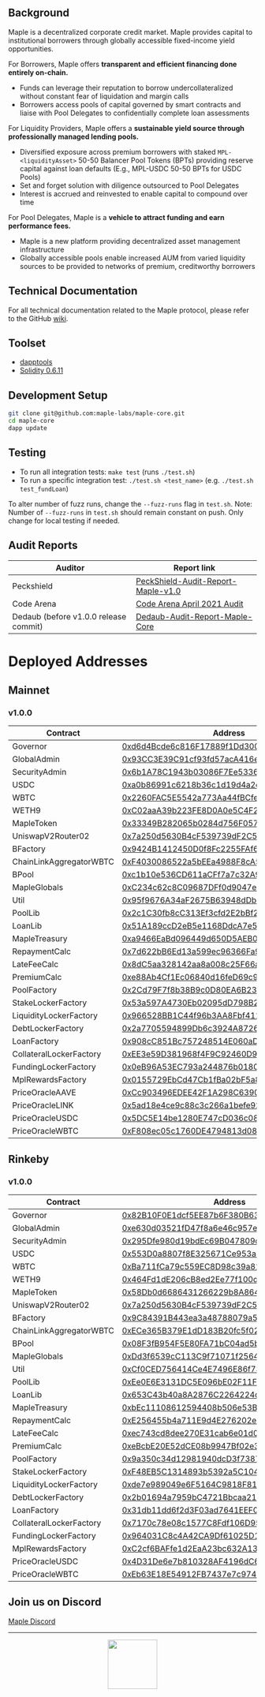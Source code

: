 ## Background
Maple is a decentralized corporate credit market. Maple provides capital to institutional borrowers through globally accessible fixed-income yield opportunities.

For Borrowers, Maple offers **transparent and efficient financing done entirely on-chain.**

* Funds can leverage their reputation to borrow undercollateralized without constant fear of liquidation and margin calls
* Borrowers access pools of capital governed by smart contracts and liaise with Pool Delegates to confidentially complete loan assessments

For Liquidity Providers, Maple offers a **sustainable yield source through professionally managed lending pools.**

* Diversified exposure across premium borrowers with staked `MPL-<liquidityAsset>` 50-50 Balancer Pool Tokens (BPTs) providing reserve capital against loan defaults (E.g., MPL-USDC 50-50 BPTs for USDC Pools)
* Set and forget solution with diligence outsourced to Pool Delegates
* Interest is accrued and reinvested to enable capital to compound over time

For Pool Delegates, Maple is a **vehicle to attract funding and earn performance fees.**

* Maple is a new platform providing decentralized asset management infrastructure
* Globally accessible pools enable increased AUM from varied liquidity sources to be provided to networks of premium, creditworthy borrowers

## Technical Documentation

For all technical documentation related to the Maple protocol, please refer to the GitHub [wiki](https://github.com/maple-labs/maple-core/wiki).

## Toolset

- <a href="https://github.com/dapphub/dapptools">dapptools</a>
- <a href="https://docs.soliditylang.org/en/v0.6.11/">Solidity 0.6.11</a>

## Development Setup

```sh
git clone git@github.com:maple-labs/maple-core.git
cd maple-core
dapp update
```

## Testing

- To run all integration tests: `make test` (runs `./test.sh`)
- To run a specific integration test: `./test.sh <test_name>` (e.g. `./test.sh test_fundLoan`)

To alter number of fuzz runs, change the `--fuzz-runs` flag in `test.sh`. Note: Number of `--fuzz-runs` in `test.sh` should remain constant on push. Only change for local testing if needed.

## Audit Reports
| Auditor | Report link |
|---|---|
| Peckshield                            | [PeckShield-Audit-Report-Maple-v1.0](https://github.com/maple-labs/maple-core/files/6423601/PeckShield-Audit-Report-Maple-v1.0.1.pdf) |
| Code Arena                            | [Code Arena April 2021 Audit](https://code423n4.com/reports/2021-04-maple/) |
| Dedaub (before v1.0.0 release commit) | [Dedaub-Audit-Report-Maple-Core](https://github.com/maple-labs/maple-core/files/6423621/Dedaub-Audit-Report-Maple-Core.2.pdf) |

# Deployed Addresses

## Mainnet
### v1.0.0
| Contract | Address |
| -------- | ------- |
| Governor                | [0xd6d4Bcde6c816F17889f1Dd3000aF0261B03a196](https://etherscan.io/address/0xd6d4Bcde6c816F17889f1Dd3000aF0261B03a196) |
| GlobalAdmin             | [0x93CC3E39C91cf93fd57acA416ed6fE66e8bdD573](https://etherscan.io/address/0x93CC3E39C91cf93fd57acA416ed6fE66e8bdD573) |
| SecurityAdmin           | [0x6b1A78C1943b03086F7Ee53360f9b0672bD60818](https://etherscan.io/address/0x6b1A78C1943b03086F7Ee53360f9b0672bD60818) |
| USDC                    | [0xa0b86991c6218b36c1d19d4a2e9eb0ce3606eb48](https://etherscan.io/address/0xa0b86991c6218b36c1d19d4a2e9eb0ce3606eb48) |
| WBTC                    | [0x2260FAC5E5542a773Aa44fBCfeDf7C193bc2C599](https://etherscan.io/address/0x2260FAC5E5542a773Aa44fBCfeDf7C193bc2C599) |
| WETH9                   | [0xC02aaA39b223FE8D0A0e5C4F27eAD9083C756Cc2](https://etherscan.io/address/0xC02aaA39b223FE8D0A0e5C4F27eAD9083C756Cc2) |
| MapleToken              | [0x33349B282065b0284d756F0577FB39c158F935e6](https://etherscan.io/address/0x33349B282065b0284d756F0577FB39c158F935e6) |
| UniswapV2Router02       | [0x7a250d5630B4cF539739dF2C5dAcb4c659F2488D](https://etherscan.io/address/0x7a250d5630B4cF539739dF2C5dAcb4c659F2488D) |
| BFactory                | [0x9424B1412450D0f8Fc2255FAf6046b98213B76Bd](https://etherscan.io/address/0x9424B1412450D0f8Fc2255FAf6046b98213B76Bd) |
| ChainLinkAggregatorWBTC | [0xF4030086522a5bEEa4988F8cA5B36dbC97BeE88c](https://etherscan.io/address/0xF4030086522a5bEEa4988F8cA5B36dbC97BeE88c) |
| BPool                   | [0xc1b10e536CD611aCFf7a7c32A9E29cE6A02Ef6ef](https://etherscan.io/address/0xc1b10e536CD611aCFf7a7c32A9E29cE6A02Ef6ef) |
| MapleGlobals            | [0xC234c62c8C09687DFf0d9047e40042cd166F3600](https://etherscan.io/address/0xC234c62c8C09687DFf0d9047e40042cd166F3600) |
| Util                    | [0x95f9676A34aF2675B63948dDba8F8c798741A52a](https://etherscan.io/address/0x95f9676A34aF2675B63948dDba8F8c798741A52a) |
| PoolLib                 | [0x2c1C30fb8cC313Ef3cfd2E2bBf2da88AdD902C30](https://etherscan.io/address/0x2c1C30fb8cC313Ef3cfd2E2bBf2da88AdD902C30) |
| LoanLib                 | [0x51A189ccD2eB5e1168DdcA7e59F7c8f39AA52232](https://etherscan.io/address/0x51A189ccD2eB5e1168DdcA7e59F7c8f39AA52232) |
| MapleTreasury           | [0xa9466EaBd096449d650D5AEB0dD3dA6F52FD0B19](https://etherscan.io/address/0xa9466EaBd096449d650D5AEB0dD3dA6F52FD0B19) |
| RepaymentCalc           | [0x7d622bB6Ed13a599ec96366Fa95f2452c64ce602](https://etherscan.io/address/0x7d622bB6Ed13a599ec96366Fa95f2452c64ce602) |
| LateFeeCalc             | [0x8dC5aa328142aa8a008c25F66a77eaA8E4B46f3c](https://etherscan.io/address/0x8dC5aa328142aa8a008c25F66a77eaA8E4B46f3c) |
| PremiumCalc             | [0xe88Ab4Cf1Ec06840d16feD69c964aD9DAFf5c6c2](https://etherscan.io/address/0xe88Ab4Cf1Ec06840d16feD69c964aD9DAFf5c6c2) |
| PoolFactory             | [0x2Cd79F7f8b38B9c0D80EA6B230441841A31537eC](https://etherscan.io/address/0x2Cd79F7f8b38B9c0D80EA6B230441841A31537eC) |
| StakeLockerFactory      | [0x53a597A4730Eb02095dD798B203Dcc306348B8d6](https://etherscan.io/address/0x53a597A4730Eb02095dD798B203Dcc306348B8d6) |
| LiquidityLockerFactory  | [0x966528BB1C44f96b3AA8Fbf411ee896116b068C9](https://etherscan.io/address/0x966528BB1C44f96b3AA8Fbf411ee896116b068C9) |
| DebtLockerFactory       | [0x2a7705594899Db6c3924A872676E54f041d1f9D8](https://etherscan.io/address/0x2a7705594899Db6c3924A872676E54f041d1f9D8) |
| LoanFactory             | [0x908cC851Bc757248514E060aD8Bd0a03908308ee](https://etherscan.io/address/0x908cC851Bc757248514E060aD8Bd0a03908308ee) |
| CollateralLockerFactory | [0xEE3e59D381968f4F9C92460D9d5Cfcf5d3A67987](https://etherscan.io/address/0xEE3e59D381968f4F9C92460D9d5Cfcf5d3A67987) |
| FundingLockerFactory    | [0x0eB96A53EC793a244876b018073f33B23000F25b](https://etherscan.io/address/0x0eB96A53EC793a244876b018073f33B23000F25b) |
| MplRewardsFactory       | [0x0155729EbCd47Cb1fBa02bF5a8DA20FaF3860535](https://etherscan.io/address/0x0155729EbCd47Cb1fBa02bF5a8DA20FaF3860535) |
| PriceOracleAAVE         | [0xCc903496EDEE42F1A298C63905c19a42AF708b15](https://etherscan.io/address/0xCc903496EDEE42F1A298C63905c19a42AF708b15) |
| PriceOracleLINK         | [0x5ad18e4ce9c88c3c266a1befe924cd6eaf812f24](https://etherscan.io/address/0x5ad18e4ce9c88c3c266a1befe924cd6eaf812f24) |
| PriceOracleUSDC         | [0x5DC5E14be1280E747cD036c089C96744EBF064E7](https://etherscan.io/address/0x5DC5E14be1280E747cD036c089C96744EBF064E7) |
| PriceOracleWBTC         | [0xF808ec05c1760DE4794813d08d2Bf1E16e7ECD0B](https://etherscan.io/address/0xF808ec05c1760DE4794813d08d2Bf1E16e7ECD0B) |

## Rinkeby
### v1.0.0
| Contract | Address |
| -------- | ------- |
| Governor                | [0x82B10F0E1dcf5EE87b6F380B63D2bED14Bf1F260](https://rinkeby.etherscan.io/address/0x82B10F0E1dcf5EE87b6F380B63D2bED14Bf1F260) |
| GlobalAdmin             | [0xe630d03521fD47f8a6e46c957eBb4fe2c5078A85](https://rinkeby.etherscan.io/address/0xe630d03521fD47f8a6e46c957eBb4fe2c5078A85) |
| SecurityAdmin           | [0x295Dfe980d19bdEc69B047809c2073b443747FE2](https://rinkeby.etherscan.io/address/0x295Dfe980d19bdEc69B047809c2073b443747FE2) |
| USDC                    | [0x553D0a8807f8E325671Ce953a4D00883CCE1ee56](https://rinkeby.etherscan.io/address/0x553D0a8807f8E325671Ce953a4D00883CCE1ee56) |
| WBTC                    | [0xBa711fCa79c559EC8D98c39a81876105A6C0cefa](https://rinkeby.etherscan.io/address/0xBa711fCa79c559EC8D98c39a81876105A6C0cefa) |
| WETH9                   | [0x464Fd1dE206cB8ed2Ee77f100dd75CaEdF1F9738](https://rinkeby.etherscan.io/address/0x464Fd1dE206cB8ed2Ee77f100dd75CaEdF1F9738) |
| MapleToken              | [0x58Db0d6686431266229b8A864381E8F42fff5408](https://rinkeby.etherscan.io/address/0x58Db0d6686431266229b8A864381E8F42fff5408) |
| UniswapV2Router02       | [0x7a250d5630B4cF539739dF2C5dAcb4c659F2488D](https://rinkeby.etherscan.io/address/0x7a250d5630B4cF539739dF2C5dAcb4c659F2488D) |
| BFactory                | [0x9C84391B443ea3a48788079a5f98e2EaD55c9309](https://rinkeby.etherscan.io/address/0x9C84391B443ea3a48788079a5f98e2EaD55c9309) |
| ChainLinkAggregatorWBTC | [0xECe365B379E1dD183B20fc5f022230C044d51404](https://rinkeby.etherscan.io/address/0xECe365B379E1dD183B20fc5f022230C044d51404) |
| BPool                   | [0x08F3fB954F5E80FA71bC04ad5bbbd534e60294C9](https://rinkeby.etherscan.io/address/0x08F3fB954F5E80FA71bC04ad5bbbd534e60294C9) |
| MapleGlobals            | [0xDd3f6539cC113C9f71071f2564616fE520B0c0EE](https://rinkeby.etherscan.io/address/0xDd3f6539cC113C9f71071f2564616fE520B0c0EE) |
| Util                    | [0xCf0CED756414Ce4E7496E86f73330338c1372fff](https://rinkeby.etherscan.io/address/0xCf0CED756414Ce4E7496E86f73330338c1372fff) |
| PoolLib                 | [0xEe0E6E3131DC5E096bE02F11Ff690dec5E05374f](https://rinkeby.etherscan.io/address/0xEe0E6E3131DC5E096bE02F11Ff690dec5E05374f) |
| LoanLib                 | [0x653C43b40a8A2876C2264224c5E1Db9cc1086830](https://rinkeby.etherscan.io/address/0x653C43b40a8A2876C2264224c5E1Db9cc1086830) |
| MapleTreasury           | [0xbEc11108612594408b506e53BBa93001a1a25607](https://rinkeby.etherscan.io/address/0xbEc11108612594408b506e53BBa93001a1a25607) |
| RepaymentCalc           | [0xE256455b4a711E9d4E276202e658C843a310FB64](https://rinkeby.etherscan.io/address/0xE256455b4a711E9d4E276202e658C843a310FB64) |
| LateFeeCalc             | [0xec743cd8dee270E31cab6e01d0533282105697A0](https://rinkeby.etherscan.io/address/0xec743cd8dee270E31cab6e01d0533282105697A0) |
| PremiumCalc             | [0xeBcbE20E52dCE08b9947Bf02e39000391CA756D7](https://rinkeby.etherscan.io/address/0xeBcbE20E52dCE08b9947Bf02e39000391CA756D7) |
| PoolFactory             | [0x9a350c34d12981940dcD3f73876e4b320cF3Cb65](https://rinkeby.etherscan.io/address/0x9a350c34d12981940dcD3f73876e4b320cF3Cb65) |
| StakeLockerFactory      | [0xF48EB5C1314893b5392a5C10446E9f331c53d627](https://rinkeby.etherscan.io/address/0xF48EB5C1314893b5392a5C10446E9f331c53d627) |
| LiquidityLockerFactory  | [0xde7e989049e6F5164C9818F81D7044353ad15311](https://rinkeby.etherscan.io/address/0xde7e989049e6F5164C9818F81D7044353ad15311) |
| DebtLockerFactory       | [0x2b01694a7959bC4721Bbcaa219eA076Ee746fb91](https://rinkeby.etherscan.io/address/0x2b01694a7959bC4721Bbcaa219eA076Ee746fb91) |
| LoanFactory             | [0x31db11dd6f2d3F03ad7641EEF07D181DCdE92eBf](https://rinkeby.etherscan.io/address/0x31db11dd6f2d3F03ad7641EEF07D181DCdE92eBf) |
| CollateralLockerFactory | [0x7170c78e08c1577C8Fdf106D959163B6bFDeB030](https://rinkeby.etherscan.io/address/0x7170c78e08c1577C8Fdf106D959163B6bFDeB030) |
| FundingLockerFactory    | [0x964031C8c4A42CA9Df61025D1C363f81660D06Fe](https://rinkeby.etherscan.io/address/0x964031C8c4A42CA9Df61025D1C363f81660D06Fe) |
| MplRewardsFactory       | [0xC2cf6BAFfe1d2EaA23bc632A1395B7b4828407b7](https://rinkeby.etherscan.io/address/0xC2cf6BAFfe1d2EaA23bc632A1395B7b4828407b7) |
| PriceOracleUSDC         | [0x4D31De6e7b810328AF4196dC6D5b400C31B34180](https://rinkeby.etherscan.io/address/0x4D31De6e7b810328AF4196dC6D5b400C31B34180) |
| PriceOracleWBTC         | [0xEb63E18E54912FB7437e7c974C0Cd03D8d830906](https://rinkeby.etherscan.io/address/0xEb63E18E54912FB7437e7c974C0Cd03D8d830906) |

## Join us on Discord

<a href="https://discord.gg/tuNYQse">Maple Discord</a>

---

<p align="center">
  <img src="https://user-images.githubusercontent.com/44272939/116272804-33e78d00-a74f-11eb-97ab-77b7e13dc663.png" height="100" />
</p>
